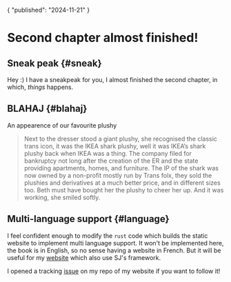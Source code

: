 {
	"published": "2024-11-21"
}
# Second chapter almost finished!
## Sneak peak {#sneak}

Hey :)
I have a sneakpeak for you, I almost finished the second chapter, in which,
*things* happens.

## BLAHAJ {#blahaj}

An appearence of our favourite plushy

> Next to the dresser stood a giant plushy, she recognised the classic trans icon, 
it was the IKEA shark plushy, well it was IKEA’s shark plushy back when IKEA was a thing. 
The company filed for bankruptcy not long after the creation of the ER and the state providing 
apartments, homes, and furniture. The IP of the shark was now owned by a non-profit mostly run by 
Trans folx, they sold the plushies and derivatives at a much better price, and in different sizes too. 
Beth must have bought her the plushy to cheer her up. And it was working, she smiled softly.


## Multi-language support {#language}
I feel confident enough to modify the `rust` code which builds the static
website to implement multi language support. It won't be implemented here,
the book is in English, so no sense having a website in French. But it will be
useful for my [website](https://www.charlotte-thomas.me) which also use SJ's
framework.

I opened a tracking
[issue](https://github.com/vanilla-extracts/website/issues/2) on my repo of my
website if you want to follow it!
